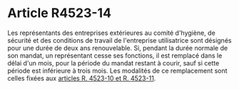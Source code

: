 # Article R4523-14

Les représentants des entreprises extérieures au comité d'hygiène, de sécurité et des conditions de travail de l'entreprise utilisatrice sont désignés pour une durée de deux ans renouvelable. Si, pendant la durée normale de son mandat, un représentant cesse ses fonctions, il est remplacé dans le délai d'un mois, pour la période du mandat restant à courir, sauf si cette période est inférieure à trois mois. Les modalités de ce remplacement sont celles fixées aux [articles R. 4523-10 et R. 4523-11][1].

 [1]: /affichCodeArticle.do?cidTexte=LEGITEXT000006072050&idArticle=LEGIARTI000018821996&dateTexte=&categorieLien=cid